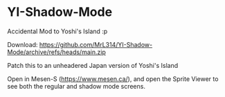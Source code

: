 # YI-Shadow-Mode
Accidental Mod to Yoshi's Island :p


Download: https://github.com/MrL314/YI-Shadow-Mode/archive/refs/heads/main.zip


Patch this to an unheadered Japan version of Yoshi's Island

Open in Mesen-S (https://www.mesen.ca/), and open the Sprite Viewer to see both the regular and shadow mode screens.
